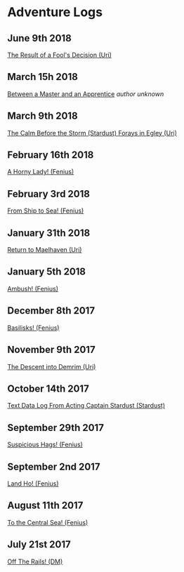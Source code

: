 <!-- TITLE: Adventure Logs -->

# Adventure Logs
## June 9th 2018
[The Result of a Fool's Decision (Uri)](2018-06-09/uri)

## March 15h 2018
[Between a Master and an Apprentice](2018-03-15) *author unknown* 

## March 9th 2018
[The Calm Before the Storm (Stardust) ](2018-03-09/stardust)
[Forays in Egley (Uri) ](2018-03-09/uri)

## February 16th 2018
[A Horny Lady! (Fenius)](2018-02-16/fenius)

## February 3rd 2018
[From Ship to Sea! (Fenius)](2018-02-03/fenius)
## January 31th 2018
[Return to Maelhaven (Uri)](2018-01-31/uri)

## January 5th 2018
[Ambush! (Fenius)](2018-01-05/fenius)

## December 8th 2017
[Basilisks! (Fenius)](2017-12-8/fenius)

## November 9th 2017
[The Descent into Demrim (Uri)](2017-11-09/uri)

## October 14th 2017
[Text Data Log From Acting Captain Stardust (Stardust)](2017-10-14/stardust)

## September 29th 2017
[Suspicious Hags! (Fenius)](2017-09-29/fenius)

## September 2nd 2017
[Land Ho! (Fenius)](2017-09-02/fenius)

## August 11th 2017
[To the Central Sea! (Fenius)](2017-08-11/fenius)

## July 21st 2017
[Off The Rails!  (DM)](2017-07-21/dm)

